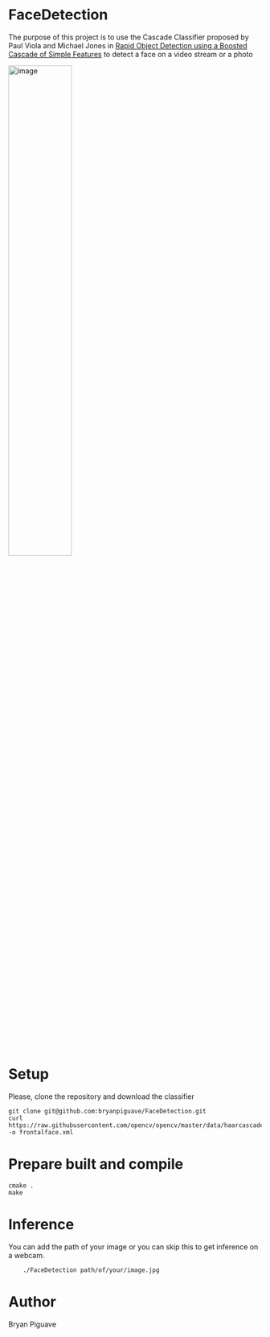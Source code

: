 # FaceDetection

The purpose of this project is
to use the Cascade Classifier proposed by Paul Viola and Michael Jones 
in [Rapid Object Detection using a Boosted Cascade of Simple
Features](https://www.cs.cmu.edu/~efros/courses/LBMV07/Papers/viola-cvpr-01.pdf)
to detect a face on a video stream or a photo


<img src="https://i.imgur.com/iUQSLm2.png" alt="image" width="50%" margin-left="auto" margin-right="auto" display="block"/>

# Setup
Please, clone the repository and download the classifier 

```
git clone git@github.com:bryanpiguave/FaceDetection.git
curl https://raw.githubusercontent.com/opencv/opencv/master/data/haarcascades/haarcascade_frontalface_default.xml -o frontalface.xml
```
# Prepare built and compile 

```
cmake .
make 
```


# Inference 
You can add the path of your image or you can skip this to get inference on a webcam.
```
    ./FaceDetection path/of/your/image.jpg
```

# Author 
Bryan Piguave